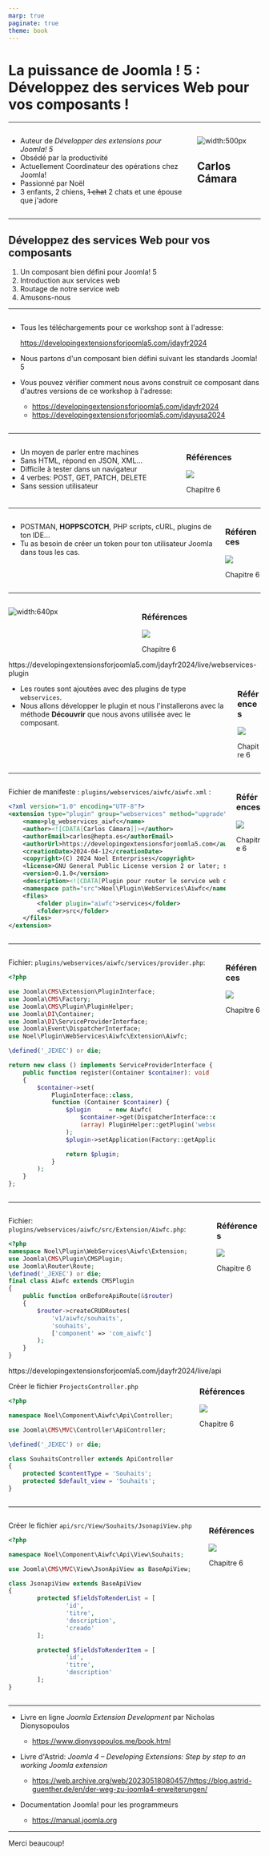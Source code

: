 ```yaml
---
marp: true
paginate: true
theme: book
---
```


<!--
_class: cover
-->

# La puissance de Joomla ! 5 : Développez des services Web pour vos composants !

---

<!--
<!--
// Start of Selection
_header: "Qui je suis"
footer: '[Développer des extensions pour Joomla! 5](https://developingextensionsforjoomla5.com/jdayfr2024)'
-->

<div class="columns">
<div class="column column__content">

- Auteur de _Développer des extensions pour Joomla! 5_
- Obsédé par la productivité
- Actuellement Coordinateur des opérations chez Joomla!
- Passionné par Noël
- 3 enfants, 2 chiens, ~~1 chat~~ 2 chats et une épouse que j'adore

</div>
<div class="column">

![width:500px](./images/me.jpeg)

## Carlos Cámara

</div>
</div>

---

<!--
_header: "Ce que nous allons voir"
-->

## Développez des services Web pour vos composants

1. Un composant bien défini pour Joomla! 5
2. Introduction aux services web
3. Routage de notre service web
4. Amusons-nous

---

<!--
_header: "Un composant bien défini pour Joomla! 5"
-->
<div class="columns">
<div class="column column__content">

- Tous les téléchargements pour ce workshop sont à l'adresse:

  https://developingextensionsforjoomla5.com/jdayfr2024

- Nous partons d'un composant bien défini suivant les standards Joomla! 5
- Vous pouvez vérifier comment nous avons construit ce composant dans d'autres versions de ce workshop à l'adresse:

  - https://developingextensionsforjoomla5.com/jdayfr2024
  - https://developingextensionsforjoomla5.com/jdayusa2024

</div>
</div>

---

<!--
_header: "Introduction aux services web"
-->
<div class="columns">
<div class="column column__content">

- Un moyen de parler entre machines
- Sans HTML, répond en JSON, XML...
- Difficile à tester dans un navigateur
- 4 verbes: POST, GET, PATCH, DELETE
- Sans session utilisateur

</div>
<div class="column column__reference">

### Références

![](./images/cover.png)

Chapitre 6

</div>
</div>

---

<!--
_header: "Usando los servicios web en Joomla!"
-->
<div class="columns">
<div class="column column__content">

- POSTMAN, **HOPPSCOTCH**, PHP scripts, cURL, plugins de ton IDE...
- Tu as besoin de créer un token pour ton utilisateur Joomla dans tous les cas.

</div>
<div class="column column__reference">

### Références

![](./images/cover.png)

Chapitre 6

</div>
</div>

---

<!--
_header: "Creando el token de API"
-->
<div class="columns">
<div class="column column__content">

![width:640px](./images/api_token.png)

</div>
<div class="column column__reference">

### Références

![](./images/cover.png)

Chapitre 6

</div>
</div>
<!--
- Le token API est unique par utilisateur
- Pour un utilisateur nouvellement créé, il n'y a pas de token API. L'utilisateur doit enregistrer sa configuration pour le créer
- Seul l'utilisateur peut créer et voir son token API.
- Le token API n'est pas stocké dans la base de données.

---

<!--
_header: "Creando un point d'entrée pour notre service web"
-->
<div class="url">https://developingextensionsforjoomla5.com/jdayfr2024/live/webservices-plugin</div>

<div class="columns">
<div class="column column__content">

- Les routes sont ajoutées avec des plugins de type `webservices`.
- Nous allons développer le plugin et nous l'installerons avec la méthode **Découvrir** que nous avons utilisée avec le composant.

</div>
<div class="column column__reference">

### Références

![](./images/cover.png)

Chapitre 6

</div>
</div>

---

<!--
_header: "Créer un plugin de service web"
-->
<div class="columns">
<div class="column column__content">

<!-- Start of Selection -->

Fichier de manifeste : `plugins/webservices/aiwfc/aiwfc.xml` :

<!-- End of Selection -->

```xml
<?xml version="1.0" encoding="UTF-8"?>
<extension type="plugin" group="webservices" method="upgrade">
    <name>plg_webservices_aiwfc</name>
    <author><![CDATA[Carlos Cámara]]></author>
    <authorEmail>carlos@hepta.es</authorEmail>
    <authorUrl>https://developingextensionsforjoomla5.com</authorUrl>
    <creationDate>2024-04-12</creationDate>
    <copyright>(C) 2024 Noel Enterprises</copyright>
    <license>GNU General Public License version 2 or later; see LICENSE.txt</license>
    <version>0.1.0</version>
    <description><![CDATA[Plugin pour router le service web de la liste de souhaits pour Joomla!]]></description>
    <namespace path="src">Noel\Plugin\WebServices\Aiwfc</namespace>
    <files>
        <folder plugin="aiwfc">services</folder>
        <folder>src</folder>
    </files>
</extension>
```

</div>
<div class="column column__reference">

<!-- Start of Selection -->

### Références

<!-- End of Selection -->

![](./images/cover.png)

Chapitre 6

</div>
</div>

<!--
- Il est identique au manifeste du composant
- Nous nous assurons de l'inclure dans le dossier `webservices` dans le dossier `plugins`
-->

---

<!--
_header: "Créer un plugin de service web"
-->
<div class="columns">
<div class="column column__content">

Fichier: `plugins/webservices/aiwfc/services/provider.php`:

```php
<?php

use Joomla\CMS\Extension\PluginInterface;
use Joomla\CMS\Factory;
use Joomla\CMS\Plugin\PluginHelper;
use Joomla\DI\Container;
use Joomla\DI\ServiceProviderInterface;
use Joomla\Event\DispatcherInterface;
use Noel\Plugin\WebServices\Aiwfc\Extension\Aiwfc;

\defined('_JEXEC') or die;

return new class () implements ServiceProviderInterface {
    public function register(Container $container): void
    {
        $container->set(
            PluginInterface::class,
            function (Container $container) {
                $plugin     = new Aiwfc(
                    $container->get(DispatcherInterface::class),
                    (array) PluginHelper::getPlugin('webservices', 'aiwfc')
                );
                $plugin->setApplication(Factory::getApplication());

                return $plugin;
            }
        );
    }
};
```

</div>
<div class="column column__reference">

### Références

![](./images/cover.png)

Chapitre 6

</div>
</div>

<!--
- Même structure que dans le composant
-->

---

<!--
_header: "Créer un plugin de service web"
-->
<div class="columns">
<div class="column column__content">

Fichier: `plugins/webservices/aiwfc/src/Extension/Aiwfc.php`:

```php
<?php
namespace Noel\Plugin\WebServices\Aiwfc\Extension;
use Joomla\CMS\Plugin\CMSPlugin;
use Joomla\Router\Route;
\defined('_JEXEC') or die;
final class Aiwfc extends CMSPlugin
{
    public function onBeforeApiRoute(&$router)
    {
        $router->createCRUDRoutes(
            'v1/aiwfc/souhaits',
            'souhaits',
            ['component' => 'com_aiwfc']
        );
    }
}
```

</div>
<div class="column column__reference">

### Références

![](./images/cover.png)

Chapitre 6

</div>
</div>
<!--
- Deux façons de créer les routes:
  1. avec la méthode `createCRUDRoutes()` qui ajoute toutes les actions possibles au service web.
- Pour les entités individuelles, `createCRUDRoutes()` ajoute automatiquement le paramètre :id à la route que nous indiquons.
- Les paramètres sont: 
   - URL du service web
   - Contrôleur qui gérera la requête
   - Composant qui gérera la requête

-->

---

<!--
_header: "Gestion des requêtes dans notre composant"
-->
<div class="url">https://developingextensionsforjoomla5.com/jdayfr2024/live/api</div>

<div class="columns">
<div class="column column__content">

Créer le fichier `ProjectsController.php`

```php
<?php

namespace Noel\Component\Aiwfc\Api\Controller;

use Joomla\CMS\MVC\Controller\ApiController;

\defined('_JEXEC') or die;

class SouhaitsController extends ApiController
{
	protected $contentType = 'Souhaits';
	protected $default_view = 'Souhaits';
}

```

</div>
<div class="column column__reference">

### Références

![](./images/cover.png)

Chapitre 6

</div>
</div>

<!--

- Nous étendons la classe `ApiController` de Joomla, ce qui nous permettra d'économiser beaucoup de code, car cette classe fournit déjà les méthodes de base comme `displayList()` et `add()`.

-->

---

<!--
_header: "Gestion des requêtes dans notre composant"
-->

<div class="columns">
<div class="column column__content">

Créer le fichier `api/src/View/Souhaits/JsonapiView.php`

```php
<?php

namespace Noel\Component\Aiwfc\Api\View\Souhaits;

use Joomla\CMS\MVC\View\JsonApiView as BaseApiView;

class JsonapiView extends BaseApiView
{
        protected $fieldsToRenderList = [
                'id',
                'titre',
                'description',
                'creado'
        ];

        protected $fieldsToRenderItem = [
                'id',
                'titre',
                'description'
        ];
}

```

</div>
<div class="column column__reference">

### Références

![](./images/cover.png)

Chapitre 6

</div>
</div>

<!--

- Nous étendons la classe `ApiController` de Joomla, ce qui nous permettra d'économiser beaucoup de code, car cette classe fournit déjà les méthodes de base comme `displayList()` et `add()`.

-->

---

<!--
_header: "Sur les épaules de géants"
-->

- Livre en ligne _Joomla Extension Development_ par Nicholas Dionysopoulos
  - https://www.dionysopoulos.me/book.html
- Livre d'Astrid: _Joomla 4 – Developing Extensions: Step by step to an working Joomla extension_

  - https://web.archive.org/web/20230518080457/https://blog.astrid-guenther.de/en/der-weg-zu-joomla4-erweiterungen/

- Documentation Joomla! pour les programmeurs

  - https://manual.joomla.org

  <!-- Si j'ai vu plus loin que d'autres hommes, c'est parce que j'étais sur les épaules de géants. -->

---

<!--
_class: Merci beaucoup
footer: ''
-->

<div class="text-huge">
    Merci beaucoup!
</div>
